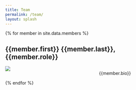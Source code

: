 ```yaml
---
title: Team
permalink: /team/
layout: splash
---
```


{% for member in site.data.members %}
<h2>{{member.first}} {{member.last}}, {{member.role}}</h2>
<!--   <div style="width:100%"> -->
    <div style="min-width:300px; display: table-cell;">
      <img src="https://cmccomb.com/assets/images/headshot_optimized_square.jpg">
    </div>
    <div style="    display:table-cell;    width:100%; vertical-align: top">
      <p>{{member.bio}}</p>
    </div>
<!--   </div> -->
{% endfor %}

